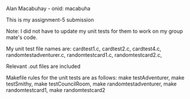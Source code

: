 Alan Macabuhay - onid: macabuha

This is my assignment-5 submission

Note: I did not have to update my unit tests for them to work on my group mate's code.

My unit test file names are:
cardtest1.c,
cardtest2.c,
cardtest4.c,
randomtestadventurer.c,
randomtestcard1.c,
randomtestcard2.c,

Relevant .out files are included

Makefile rules for the unit tests are as follows:
make testAdventurer,
make testSmithy,
make testCouncilRoom,
make randomtestadventurer,
make randomtestcard1,
make randomtestcard2

